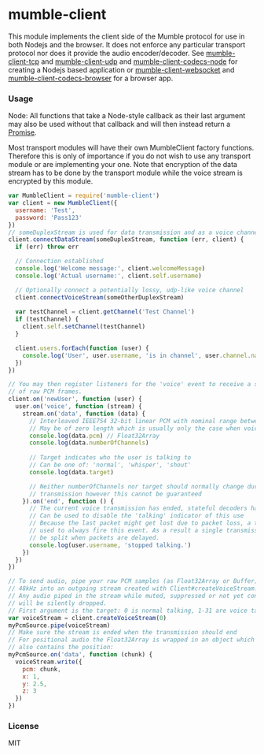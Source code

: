 # mumble-client

This module implements the client side of the Mumble protocol for use in both Nodejs and the browser.
It does not enforce any particular transport protocol nor does it provide the audio encoder/decoder.
See [mumble-client-tcp] and [mumble-client-udp] and [mumble-client-codecs-node] for creating a Nodejs based application or
[mumble-client-websocket] and [mumble-client-codecs-browser] for a browser app.

### Usage

Node: All functions that take a Node-style callback as their last argument may also be used without that callback and will then instead return a [Promise].

Most transport modules will have their own MumbleClient factory functions.
Therefore this is only of importance if you do not wish to use any transport module or are implementing your one.
Note that encryption of the data stream has to be done by the transport module while the voice stream is encrypted by this module.
```javascript
var MumbleClient = require('mumble-client')
var client = new MumbleClient({
  username: 'Test',
  password: 'Pass123'
})
// someDuplexStream is used for data transmission and as a voice channel fallback
client.connectDataStream(someDuplexStream, function (err, client) {
  if (err) throw err

  // Connection established
  console.log('Welcome message:', client.welcomeMessage)
  console.log('Actual username:', client.self.username)

  // Optionally connect a potentially lossy, udp-like voice channel
  client.connectVoiceStream(someOtherDuplexStream)
  
  var testChannel = client.getChannel('Test Channel')
  if (testChannel) {
    client.self.setChannel(testChannel)
  }

  client.users.forEach(function (user) {
    console.log('User', user.username, 'is in channel', user.channel.name)
  })
})

// You may then register listeners for the 'voice' event to receive a stream
// of raw PCM frames.
client.on('newUser', function (user) {
  user.on('voice', function (stream) {
    stream.on('data', function (data) {
      // Interleaved IEEE754 32-bit linear PCM with nominal range between -1 and +1
      // May be of zero length which is usually only the case when voice.end is true
      console.log(data.pcm) // Float32Array
      console.log(data.numberOfChannels)
      
      // Target indicates who the user is talking to
      // Can be one of: 'normal', 'whisper', 'shout'
      console.log(data.target)

      // Neither numberOfChannels nor target should normally change during one 
      // transmission however this cannot be guaranteed
    }).on('end', function () {
      // The current voice transmission has ended, stateful decoders have been reset
      // Can be used to disable the 'talking' indicator of this use
      // Because the last packet might get lost due to packet loss, a timer is
      // used to always fire this event. As a result a single transmission might
      // be split when packets are delayed.
      console.log(user.username, 'stopped talking.')
    })
  })
})

// To send audio, pipe your raw PCM samples (as Float32Array or Buffer) at 
// 48kHz into an outgoing stream created with Client#createVoiceStream.
// Any audio piped in the stream while muted, suppressed or not yet connected
// will be silently dropped.
// First argument is the target: 0 is normal talking, 1-31 are voice targets
var voiceStream = client.createVoiceStream(0)
myPcmSource.pipe(voiceStream)
// Make sure the stream is ended when the transmission should end
// For positional audio the Float32Array is wrapped in an object which
// also contains the position:
myPcmSource.on('data', function (chunk) {
  voiceStream.write({
    pcm: chunk,
    x: 1,
    y: 2.5,
    z: 3
  })
})
```

### License
MIT

[mumble-client-tcp]: https://github.com/johni0702/mumble-client-tcp
[mumble-client-udp]: https://github.com/johni0702/mumble-client-udp
[mumble-client-websocket]: https://github.com/johni0702/mumble-client-websocket
[mumble-client-codecs-node]: https://github.com/johni0702/mumble-client-codecs-node
[mumble-client-codecs-browser]: https://github.com/johni0702/mumble-client-codecs-browser
[Promise]: https://github.com/then/promise
